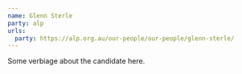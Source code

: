 ```yaml
---
name: Glenn Sterle
party: alp
urls:
  party: https://alp.org.au/our-people/our-people/glenn-sterle/
---
```

Some verbiage about the candidate here.
